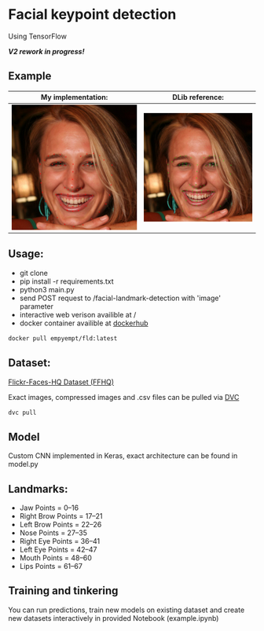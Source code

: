 # Facial keypoint detection
Using TensorFlow 

***V2 rework in progress!***

## Example
|           My implementation:           |           DLib reference:           |
| :------------------------------------: | :---------------------------------: |
| ![My implementation](static/mine.jpeg) | ![DLib reference](static/dlib.jpeg) |

## Usage:
- git clone
- pip install -r requirements.txt
- python3 main.py
- send POST request to /facial-landmark-detection with 'image' parameter
- interactive web verison availible at /
- docker container availible at [dockerhub](https://hub.docker.com/repository/docker/empyempt/fld)  


~~~bash
docker pull empyempt/fld:latest
~~~

## Dataset: 
[Flickr-Faces-HQ Dataset (FFHQ)](https://github.com/NVlabs/ffhq-dataset)  

Exact images, compressed images and .csv files can be pulled via [DVC](https://dvc.org/)
~~~bash
dvc pull
~~~

## Model  
Custom CNN implemented in Keras, exact architecture can be found in model.py


## Landmarks:  
-   Jaw Points = 0–16
-   Right Brow Points = 17–21
-   Left Brow Points = 22–26
-   Nose Points = 27–35
-   Right Eye Points = 36–41
-   Left Eye Points = 42–47
-   Mouth Points = 48–60
-   Lips Points = 61–67


## Training and tinkering

You can run predictions, train new models on existing dataset and create new datasets interactively in provided Notebook (example.ipynb)

